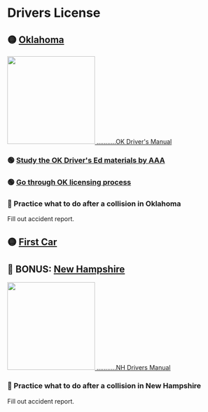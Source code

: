 # Drivers License
## 🟡 [Oklahoma](./oklahoma)
[<img height=200px src="https://user-images.githubusercontent.com/67705789/230823322-5508ac85-89b1-4083-9e3b-737e202cc269.png">
...........OK Driver's Manual](https://oklahoma.gov/content/dam/ok/en/dps/docs/2017-odm.pdf)

### 🟢 [Study the OK Driver's Ed materials by AAA](./drivers-ed)

### 🟢 [Go through OK licensing process](./license)

### 🔴 Practice what to do after a collision in Oklahoma
Fill out accident report.

## 🟡 [First Car](./firstCar)


## 🔴 BONUS: [New Hampshire](./new-hampshire)
[<img height=200px src="https://user-images.githubusercontent.com/67705789/230822685-708ec147-f608-40ac-8ed5-77cc62d330f3.png">
...........NH Drivers Manual](https://www.dmv.nh.gov/sites/g/files/ehbemt416/files/inline-documents/nhdm.pdf)

### 🔴 Practice what to do after a collision in New Hampshire
Fill out accident report.
